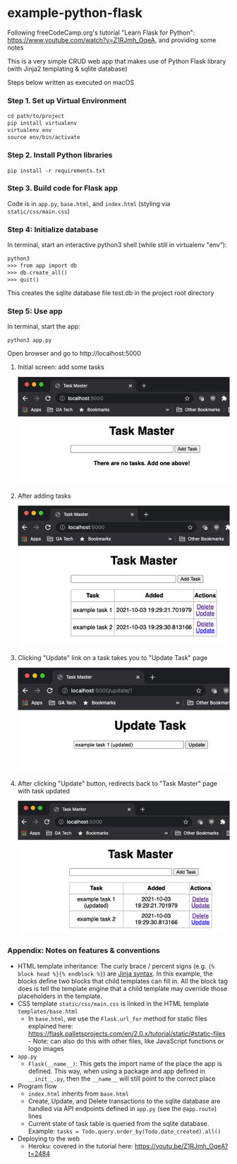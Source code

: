 # example-python-flask

Following freeCodeCamp.org's tutorial "Learn Flask for Python": https://www.youtube.com/watch?v=Z1RJmh_OqeA, and providing some notes 

This is a very simple CRUD web app that makes use of Python Flask library (with Jinja2 templating & sqlite database)

Steps below written as executed on macOS

### Step 1. Set up Virtual Environment
```
cd path/to/project
pip install virtualenv
virtualenv env
source env/bin/activate
```

### Step 2. Install Python libraries 
```
pip install -r requirements.txt
```

### Step 3. Build code for Flask app
Code is in `app.py`, `base.html`, and `index.html` (styling via `static/css/main.css`)
   
### Step 4: Initialize database
In terminal, start an interactive python3 shell (while still in virtualenv "env"):
```
python3
>>> from app import db
>>> db.create_all()
>>> quit()
```
This creates the sqlite database file test.db in the project root directory

### Step 5: Use app
In terminal, start the app:
```
python3 app.py
```

Open browser and go to http://localhost:5000

1. Initial screen: add some tasks

    ![](assets/initial_notasks.png)


2. After adding tasks

    ![](assets/withtasks.png)


3. Clicking "Update" link on a task takes you to "Update Task" page

    ![](assets/update_screen.png)


4. After clicking "Update" button, redirects back to "Task Master" page with task updated

    ![](assets/after_update.png)

### Appendix: Notes on features & conventions
* HTML template inheritance: The curly brace / percent signs (e.g. `{% block head %}{% endblock %}`) are [Jinja syntax](https://jinja.palletsprojects.com/en/3.0.x/templates/#base-template). In this example, the blocks define two blocks that child templates can fill in. All the block tag does is tell the template engine that a child template may override those placeholders in the template.
* CSS template `static/css/main.css` is linked in the HTML template `templates/base.html`
    - In `base.html`, we use the `Flask.url_for` method for static files explained here: https://flask.palletsprojects.com/en/2.0.x/tutorial/static/#static-files - Note: can also do this with other files, like JavaScript functions or logo images
* `app.py`
  - `Flask(__name__)`: This gets the import name of the place the app is defined.  This way, when using a package and app defined in `__init__.py`, then the `__name__` will still point to the correct place
* Program flow
  - `index.html` inherits from `base.html`
  - Create, Update, and Delete transactions to the sqlite database are handled via API endpoints defined in `app.py` (see the `@app.route`) lines
  - Current state of task table is queried from the sqlite database.  Example: `tasks = Todo.query.order_by(Todo.date_created).all()`
* Deploying to the web
  - Heroku: covered in the tutorial here: https://youtu.be/Z1RJmh_OqeA?t=2484